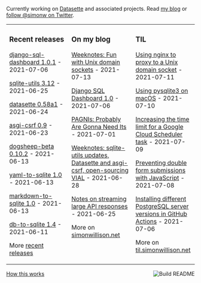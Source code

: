 Currently working on [Datasette](https://datasette.io/) and associated projects. Read [my blog](https://simonwillison.net/) or [follow @simonw on Twitter](https://twitter.com/simonw).

<table><tr><td valign="top" width="33%">

### Recent releases
<!-- recent_releases starts -->
[django-sql-dashboard 1.0.1](https://github.com/simonw/django-sql-dashboard/releases/tag/1.0.1) - 2021-07-06

[sqlite-utils 3.12](https://github.com/simonw/sqlite-utils/releases/tag/3.12) - 2021-06-25

[datasette 0.58a1](https://github.com/simonw/datasette/releases/tag/0.58a1) - 2021-06-24

[asgi-csrf 0.9](https://github.com/simonw/asgi-csrf/releases/tag/0.9) - 2021-06-23

[dogsheep-beta 0.10.2](https://github.com/dogsheep/dogsheep-beta/releases/tag/0.10.2) - 2021-06-13

[yaml-to-sqlite 1.0](https://github.com/simonw/yaml-to-sqlite/releases/tag/1.0) - 2021-06-13

[markdown-to-sqlite 1.0](https://github.com/simonw/markdown-to-sqlite/releases/tag/1.0) - 2021-06-13

[db-to-sqlite 1.4](https://github.com/simonw/db-to-sqlite/releases/tag/1.4) - 2021-06-11
<!-- recent_releases ends -->
More [recent releases](https://github.com/simonw/simonw/blob/main/releases.md)
</td><td valign="top" width="34%">

### On my blog
<!-- blog starts -->
[Weeknotes: Fun with Unix domain sockets](http://simonwillison.net/2021/Jul/13/unix-domain-sockets/) - 2021-07-13

[Django SQL Dashboard 1.0](http://simonwillison.net/2021/Jul/6/django-sql-dashboard/) - 2021-07-06

[PAGNIs: Probably Are Gonna Need Its](http://simonwillison.net/2021/Jul/1/pagnis/) - 2021-07-01

[Weeknotes: sqlite-utils updates, Datasette and asgi-csrf, open-sourcing VIAL](http://simonwillison.net/2021/Jun/28/weeknotes/) - 2021-06-28

[Notes on streaming large API responses](http://simonwillison.net/2021/Jun/25/streaming-large-api-responses/) - 2021-06-25
<!-- blog ends -->
More on [simonwillison.net](https://simonwillison.net/)
</td><td valign="top" width="33%">

### TIL
<!-- tils starts -->
[Using nginx to proxy to a Unix domain socket](https://til.simonwillison.net/nginx/proxy-domain-sockets) - 2021-07-11

[Using pysqlite3 on macOS](https://til.simonwillison.net/sqlite/pysqlite3-on-macos) - 2021-07-10

[Increasing the time limit for a Google Cloud Scheduler task](https://til.simonwillison.net/cloudrun/increase-cloud-scheduler-time-limit) - 2021-07-09

[Preventing double form submissions with JavaScript](https://til.simonwillison.net/javascript/preventing-double-form-submission) - 2021-07-08

[Installing different PostgreSQL server versions in GitHub Actions](https://til.simonwillison.net/github-actions/different-postgresql-versions) - 2021-07-06
<!-- tils ends -->
More on [til.simonwillison.net](https://til.simonwillison.net/)
</td></tr></table>

<a href="https://github.com/simonw/simonw/actions"><img src="https://github.com/simonw/simonw/workflows/Build%20README/badge.svg" align="right" alt="Build README"></a> <a href="https://simonwillison.net/2020/Jul/10/self-updating-profile-readme/">How this works</a>
